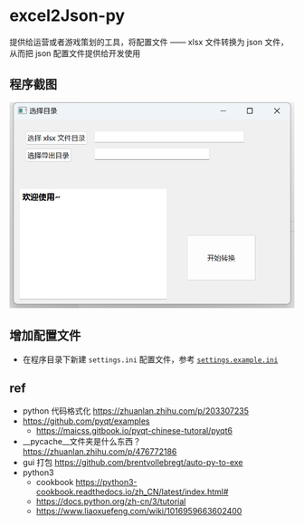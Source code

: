 # excel2Json-py
提供给运营或者游戏策划的工具，将配置文件 —— xlsx 文件转换为 json 文件，从而把 json 配置文件提供给开发使用

## 程序截图

![](./docs/images/gui-show1.png)

## 增加配置文件
* 在程序目录下新建 `settings.ini` 配置文件，参考 [`settings.example.ini`](./settings.example.ini)

## ref
* python 代码格式化 https://zhuanlan.zhihu.com/p/203307235
* https://github.com/pyqt/examples
    * https://maicss.gitbook.io/pyqt-chinese-tutoral/pyqt6
* __pycache__文件夹是什么东西？ https://zhuanlan.zhihu.com/p/476772186
* gui 打包 https://github.com/brentvollebregt/auto-py-to-exe
* python3 
    * cookbook https://python3-cookbook.readthedocs.io/zh_CN/latest/index.html#
    * https://docs.python.org/zh-cn/3/tutorial
    * https://www.liaoxuefeng.com/wiki/1016959663602400
